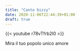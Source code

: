 ```yaml
---
title: "Canto bizzy"
date: 2020-11-06T22:44:39+01:00
draft: true
---
```


{{< youtube r78vTfrb2I0 >}}

Mira il tuo popolo unico amore